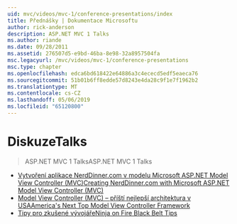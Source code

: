 ```yaml
---
uid: mvc/videos/mvc-1/conference-presentations/index
title: Přednášky | Dokumentace Microsoftu
author: rick-anderson
description: ASP.NET MVC 1 Talks
ms.author: riande
ms.date: 09/28/2011
ms.assetid: 276507d5-e9bd-46ba-8e98-32a8957504fa
msc.legacyurl: /mvc/videos/mvc-1/conference-presentations
msc.type: chapter
ms.openlocfilehash: edca6bd618422e64886a3c4ececd5edf5eaeca76
ms.sourcegitcommit: 51b01b6ff8edde57d8243e4da28c9f1e7f1962b2
ms.translationtype: MT
ms.contentlocale: cs-CZ
ms.lasthandoff: 05/06/2019
ms.locfileid: "65120800"
---
```

# <a name="talks"></a><span data-ttu-id="4e94c-103">Diskuze</span><span class="sxs-lookup"><span data-stu-id="4e94c-103">Talks</span></span>

> <span data-ttu-id="4e94c-104">ASP.NET MVC 1 Talks</span><span class="sxs-lookup"><span data-stu-id="4e94c-104">ASP.NET MVC 1 Talks</span></span>

- [<span data-ttu-id="4e94c-105">Vytvoření aplikace NerdDinner.com v modelu Microsoft ASP.NET Model View Controller (MVC)</span><span class="sxs-lookup"><span data-stu-id="4e94c-105">Creating NerdDinner.com with Microsoft ASP.NET Model View Controller (MVC)</span></span>](creating-nerddinnercom-with-microsoft-aspnet-model-view-controller-mvc.md)
- [<span data-ttu-id="4e94c-106">Model View Controller (MVC) – příští nejlepší architektura v USA</span><span class="sxs-lookup"><span data-stu-id="4e94c-106">America's Next Top Model View Controller Framework</span></span>](americas-next-top-model-view-controller-framework.md)
- [<span data-ttu-id="4e94c-107">Tipy pro zkušené vývojáře</span><span class="sxs-lookup"><span data-stu-id="4e94c-107">Ninja on Fire Black Belt Tips</span></span>](ninja-on-fire-black-belt-tips.md)
